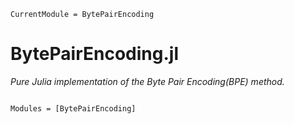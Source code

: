 ```@meta
CurrentModule = BytePairEncoding
```

# BytePairEncoding.jl

*Pure Julia implementation of the Byte Pair Encoding(BPE) method.*


```@index
```

```@autodocs
Modules = [BytePairEncoding]
```
